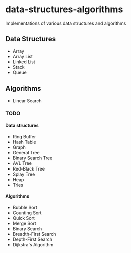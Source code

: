 # data-structures-algorithms

Implementations of various data structures and algorithms

## Data Structures

- Array
- Array List
- Linked List
- Stack
- Queue

## Algorithms

- Linear Search

### TODO

#### Data structures

- Ring Buffer
- Hash Table
- Graph
- General Tree
- Binary Search Tree
- AVL Tree
- Red-Black Tree
- Splay Tree
- Heap
- Tries

#### Algorithms

- Bubble Sort
- Counting Sort
- Quick Sort
- Merge Sort
- Binary Search
- Breadth-First Search
- Depth-First Search
- Dijkstra's Algorithm
